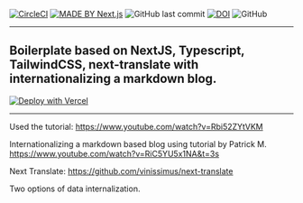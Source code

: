[![CircleCI](https://circleci.com/gh/rsipakov/nextjs-typescript-tailwind-next-translate.svg?style=svg&circle-token=be4efb0aa345d4016a7b823dac9f46bd86efe3fa)](https://circleci.com/gh/rsipakov/nextjs-typescript-tailwind-next-translate)
[![MADE BY Next.js](https://img.shields.io/badge/MADE%20BY%20Next.js-000000.svg?style=flat&logo=Next.js&labelColor=000)](https://nextjs.org/)
![GitHub last commit](https://img.shields.io/github/last-commit/rsipakov/nextjs-typescript-tailwind-next-translate)
[![DOI](https://zenodo.org/badge/318645312.svg)](https://zenodo.org/badge/latestdoi/318645312)
![GitHub](https://img.shields.io/github/license/rsipakov/nextjs-typescript-tailwind-next-translate)

---

Boilerplate based on NextJS, Typescript, TailwindCSS, next-translate with internationalizing a markdown blog.
---

[![Deploy with Vercel](https://vercel.com/button)](https://vercel.com/new/project?template=https://github.com/rsipakov/nextjs-typescript-tailwind-next-translate)

---
Used the tutorial: https://www.youtube.com/watch?v=Rbi52ZYtVKM

Internationalizing a markdown based blog using tutorial by Patrick M. https://www.youtube.com/watch?v=RiC5YU5x1NA&t=3s

Next Translate: https://github.com/vinissimus/next-translate

Two options of data internalization.
